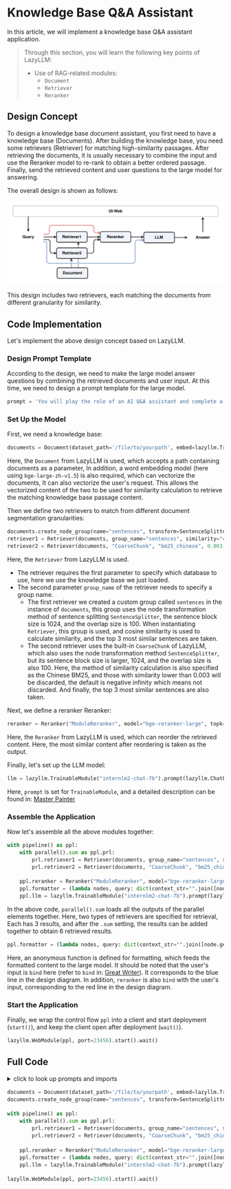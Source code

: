 # Knowledge Base Q&A Assistant

In this article, we will implement a knowledge base Q&A assistant application.

> Through this section, you will learn the following key points of LazyLLM:
>
> - Use of RAG-related modules:
>      - `Document`
>      - `Retriever`
>      - `Reranker`

## Design Concept

To design a knowledge base document assistant, you first need to have a knowledge base (Documents). After building the knowledge base, you need some retrievers (Retriever) for matching high-similarity passages.
After retrieving the documents, it is usually necessary to combine the input and use the Reranker model to re-rank to obtain a better ordered passage. Finally, send the retrieved content and user questions to the large model for answering.

The overall design is shown as follows:

![Great Writer](../../assets/5_rag_1.svg)

This design includes two retrievers, each matching the documents from different granularity for similarity.

## Code Implementation

Let's implement the above design concept based on LazyLLM.

### Design Prompt Template

According to the design, we need to make the large model answer questions by combining the retrieved documents and user input. At this time, we need to design a prompt template for the large model.

```python
prompt = 'You will play the role of an AI Q&A assistant and complete a dialogue task. In this task, you need to provide your answer based on the given context and question.'
```

### Set Up the Model

First, we need a knowledge base:

```python
documents = Document(dataset_path='/file/to/yourpath', embed=lazyllm.TrainableModule('bge-large-zh-v1.5'))
```

Here, the `Document` from LazyLLM is used, which accepts a path containing documents as a parameter,
In addition, a word embedding model (here using `bge-large-zh-v1.5`) is also required, which can vectorize the documents,
It can also vectorize the user's request. This allows the vectorized content of the two to be used for similarity calculation to retrieve the matching knowledge base passage content.

Then we define two retrievers to match from different document segmentation granularities:

```python
documents.create_node_group(name="sentences", transform=SentenceSplitter, chunk_size=1024, chunk_overlap=100)
retriever1 = Retriever(documents, group_name="sentences", similarity="cosine", topk=3)
retriever2 = Retriever(documents, "CoarseChunk", "bm25_chinese", 0.003, topk=3)
```

Here, the `Retriever` from LazyLLM is used.

- The retriever requires the first parameter to specify which database to use, here we use the knowledge base we just loaded.
- The second parameter `group_name` of the retriever needs to specify a group name.
    - The first retriever we created a custom group called `sentences` in the instance of `documents`, this group uses the node transformation method of sentence splitting `SentenceSplitter`, the sentence block size is 1024, and the overlap size is 100. When instantiating `Retriever`, this group is used, and cosine similarity is used to calculate similarity, and the top 3 most similar sentences are taken.
    - The second retriever uses the built-in `CoarseChunk` of LazyLLM, which also uses the node transformation method `SentenceSplitter`, but its sentence block size is larger, 1024, and the overlap size is also 100. Here, the method of similarity calculation is also specified as the Chinese BM25, and those with similarity lower than 0.003 will be discarded, the default is negative infinity which means not discarded. And finally, the top 3 most similar sentences are also taken.

Next, we define a reranker Reranker:

```python
reranker = Reranker("ModuleReranker", model="bge-reranker-large", topk=1)
```

Here, the `Reranker` from LazyLLM is used, which can reorder the retrieved content. Here, the most similar content after reordering is taken as the output.

Finally, let's set up the LLM model:

```python
llm = lazyllm.TrainableModule("internlm2-chat-7b").prompt(lazyllm.ChatPrompter(prompt, extro_keys=["context_str"]))
```

Here, `prompt` is set for `TrainableModule`, and a detailed description can be found in: [Master Painter](painting_master.md)

### Assemble the Application

Now let's assemble all the above modules together:

```python
with pipeline() as ppl:
    with parallel().sum as ppl.prl:
        prl.retriever1 = Retriever(documents, group_name="sentences", similarity="cosine", topk=3)
        prl.retriever2 = Retriever(documents, "CoarseChunk", "bm25_chinese", 0.003, topk=3)

    ppl.reranker = Reranker("ModuleReranker", model="bge-reranker-large", topk=1) | bind(query=ppl.input)
    ppl.formatter = (lambda nodes, query: dict(context_str="".join([node.get_content() for node in nodes]), query=query)) | bind(query=ppl.input)
    ppl.llm = lazyllm.TrainableModule("internlm2-chat-7b").prompt(lazyllm.ChatPrompter(prompt, extro_keys=["context_str"]))
```

In the above code, `parallel().sum` loads all the outputs of the parallel elements together. Here, two types of retrievers are specified for retrieval,
Each has 3 results, and after the `.sum` setting, the results can be added together to obtain 6 retrieved results.

```python
ppl.formatter = (lambda nodes, query: dict(context_str="".join([node.get_content() for node in nodes]), query=query)) | bind(query=ppl.input)
```

Here, an anonymous function is defined for formatting, which feeds the formatted content to the large model.
It should be noted that the user's input is `bind` here (refer to `bind` in: [Great Writer](great_writer.md)). It corresponds to the blue line in the design diagram.
In addition, `reranker` is also `bind` with the user's input, corresponding to the red line in the design diagram.

### Start the Application

Finally, we wrap the control flow `ppl` into a client and start deployment (`start()`), and keep the client open after deployment (`wait()`).

```python
lazyllm.WebModule(ppl, port=23456).start().wait()
```

## Full Code

<details>
<summary>click to look up prompts and imports</summary>

```python

import os
import lazyllm
from lazyllm import pipeline, parallel, bind, SentenceSplitter, Document, Retriever, Reranker

prompt = 'You will play the role of an AI Q&A assistant and complete a dialogue task. In this task, you need to provide your answer based on the given context and question.'
```
</details>

```python
documents = Document(dataset_path='/file/to/yourpath', embed=lazyllm.TrainableModule('bge-large-zh-v1.5'))
documents.create_node_group(name="sentences", transform=SentenceSplitter, chunk_size=1024, chunk_overlap=100)

with pipeline() as ppl:
    with parallel().sum as ppl.prl:
        prl.retriever1 = Retriever(documents, group_name="sentences", similarity="cosine", topk=3)
        prl.retriever2 = Retriever(documents, "CoarseChunk", "bm25_chinese", 0.003, topk=3)

    ppl.reranker = Reranker("ModuleReranker", model="bge-reranker-large", topk=1) | bind(query=ppl.input)
    ppl.formatter = (lambda nodes, query: dict(context_str="".join([node.get_content() for node in nodes]), query=query)) | bind(query=ppl.input)
    ppl.llm = lazyllm.TrainableModule("internlm2-chat-7b").prompt(lazyllm.ChatPrompter(prompt, extro_keys=["context_str"]))

lazyllm.WebModule(ppl, port=23456).start().wait()
```